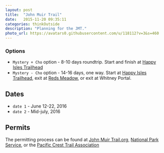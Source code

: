 ```yaml
---
layout: post
title:  "John Muir Trail"
date:   2015-11-20 09:35:11
categories: thinkOutside
description: "Planning for the JMT."
photo_url: https://avatars0.githubusercontent.com/u/118112?v=3&s=460
---
```


### Options

* `Mystery + Cho` option - 8-10 days roundtrip.  Start and finish at [Happy Isles Trailhead][happyIsles]
* `Mystery - Cho` option - 14-16 days, one way.  Start at [Happy Isles Trailhead][happyIsles], exit at [Reds Meadow][redsMeadow], or exit at Whitney Portal.

## Dates
* `date 1` - June 12-22, 2016
* `date 2` - Mid-july, 2016

## Permits

The permitting process can be found at [John Muir Trail.org][jmt], [National Park Service][nps], or the [Pacific Crest Trail Association][pcta]


[jmt]:  http://johnmuirtrail.org/permits.html  
[nps]:  http://www.nps.gov/yose/planyourvisit/jmt.htm  
[pcta]:  http://www.pcta.org/discover-the-trail/john-muir-trail/jmt-permits/  
[happyIsles]:   https://www.google.com/maps/place/Happy+Isles+Trailhead/@37.7348747,-119.568764,17z/data=!4m2!3m1!1s0x8096f248375e3b27:0xd97577fea138769b
[redsMeadow]:  https://www.google.com/maps/place/Reds+Meadow+Campground/@37.619385,-119.0764889,17z/data=!3m1!4b1!4m2!3m1!1s0x0000000000000000:0xa8ab08b50a9756e3

